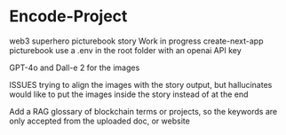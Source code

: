 # Encode-Project
web3 superhero picturebook story Work in progress
create-next-app picturebook
use a .env in the root folder with an openai API key

GPT-4o and Dall-e 2 for the images

ISSUES
trying to align the images with the story output, but hallucinates
would like to put the images inside the story instead of at the end

Add a RAG glossary of blockchain terms or projects, so the keywords are only accepted from the uploaded doc, or website
